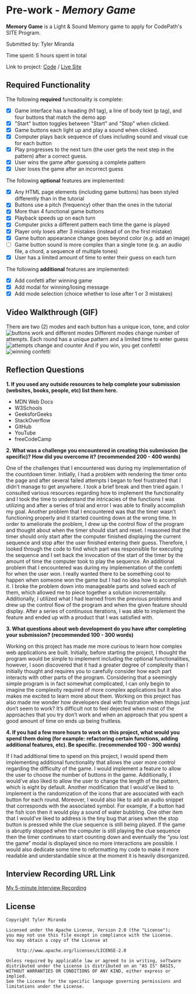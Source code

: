 # Pre-work - *Memory Game*

**Memory Game** is a Light & Sound Memory game to apply for CodePath's SITE Program. 

Submitted by: Tyler Miranda

Time spent: 5 hours spent in total

Link to project: [Code](https://glitch.com/edit/#!/cuddly-tinted-morning) / [Live Site](https://cuddly-tinted-morning.glitch.me)

## Required Functionality

The following **required** functionality is complete:

* [x] Game interface has a heading (h1 tag), a line of body text (p tag), and four buttons that match the demo app
* [x] "Start" button toggles between "Start" and "Stop" when clicked. 
* [x] Game buttons each light up and play a sound when clicked. 
* [x] Computer plays back sequence of clues including sound and visual cue for each button
* [x] Play progresses to the next turn (the user gets the next step in the pattern) after a correct guess. 
* [x] User wins the game after guessing a complete pattern
* [x] User loses the game after an incorrect guess

The following **optional** features are implemented:

* [x] Any HTML page elements (including game buttons) has been styled differently than in the tutorial
* [x] Buttons use a pitch (frequency) other than the ones in the tutorial
* [x] More than 4 functional game buttons
* [x] Playback speeds up on each turn
* [x] Computer picks a different pattern each time the game is played
* [x] Player only loses after 3 mistakes (instead of on the first mistake)
* [x] Game button appearance change goes beyond color (e.g. add an image)
* [ ] Game button sound is more complex than a single tone (e.g. an audio file, a chord, a sequence of multiple tones)
* [x] User has a limited amount of time to enter their guess on each turn

The following **additional** features are implemented:

- [x] Add confetti after winning game
- [x] Add modal for winning/losing message
- [x] Add mode selection (choice whether to lose after 1 or 3 mistakes)

## Video Walkthrough (GIF)

There are two (2) modes and each button has a unique icon, tone, and color
![buttons work and different modes](https://github.com/TylerM2230/simple-memory-game/blob/main/featuresOne.gif) 
Different modes change number of attempts. Each round has a unique pattern and a limited time to enter guess
![attempts change and counter](https://github.com/TylerM2230/simple-memory-game/blob/main/featuresTwo.gif)
And if you win, you get confetti!
![winning confetti](https://github.com/TylerM2230/simple-memory-game/blob/main/confetti.gif)  

## Reflection Questions
<strong> 1. If you used any outside resources to help complete your submission (websites, books, people, etc) list them here.</strong>
<ul>
    <li>MDN Web Docs</li>
    <li>W3Schools</li>
    <li>GeeksforGeeks</li>
    <li>StackOverflow</li>
    <li>GitHub</li>
    <li>YouTube</li>
    <li>freeCodeCamp</li>
 </ul>
 
<strong> 2. What was a challenge you encountered in creating this submission (be specific)? How did you overcome it? (recommended 200 - 400 words) </strong>
&nbsp;&nbsp;&nbsp;&nbsp;<p>One of the challenges that I encountered was during my implementation of the countdown timer. Initially, I had a problem with rendering the timer onto the page and after several failed attempts I began to feel frustrated that I didn’t manage to get anywhere. I took a brief break and then tried again. I consulted various resources regarding how to implement the functionality and I took the time to understand the intricacies of the functions I was utilizing and after a series of trial and error I was able to finally accomplish my goal. Another problem that I encountered was that the timer wasn’t functioning properly and it started counting down at the wrong time. In order to ameliorate the problem, I drew up the control flow of the program and thought about when the timer should start and reset. I reasoned that the timer should only start after the computer finished displaying the current sequence and stop after the user finished entering their guess. Therefore, I looked through the code to find which part was responsible for executing the sequence and I set back the invocation of the start of the timer by the amount of time the computer took to play the sequence. An additional problem that I encountered was during my implementation of the confetti for when the user won. I really wanted there to be something cool to happen when someone won the game but I had no idea how to accomplish it. I broke the problem down into manageable parts and solved each of them, which allowed me to piece together a solution incrementally. Additionally, I utilized what I had learned from the previous problems and drew up the control flow of the program and when the given feature should display. After a series of continuous iterations, I was able to implement the feature and ended up with a product that I was satisfied with.</p>

<strong> 3. What questions about web development do you have after completing your submission? (recommended 100 - 300 words) </strong> 
&nbsp;&nbsp;&nbsp;&nbsp;<p>Working on this project has made me more curious to learn how complex web applications are built. Initially, before starting the project, I thought the program would be simple to implement including the optional functionalities, however, I soon discovered that it had a greater degree of complexity than I initially thought and requires you to carefully consider how each part interacts with other parts of the program. Considering that a seemingly simple program is in fact somewhat complicated, I can only begin to imagine the complexity required of more complex applications but it also makes me excited to learn more about them. Working on this project has also made me wonder how developers deal with frustration when things just don’t seem to work? It’s difficult not to feel dejected when most of the approaches that you try don’t work and when an approach that you spent a good amount of time on ends up being fruitless.</p>

<strong> 4. If you had a few more hours to work on this project, what would you spend them doing (for example: refactoring certain functions, adding additional features, etc). Be specific. (recommended 100 - 300 words)</strong>
&nbsp;&nbsp;&nbsp;&nbsp;<p>If I had additional time to spend on this project, I would spend them implementing additional functionality that allows the user more control regarding the difficulty of the game. I would implement a feature to allow the user to choose the number of buttons in the game. Additionally, I would’ve also liked to allow the user to change the length of the pattern, which is eight by default. Another modification that I would’ve liked to implement is the randomization of the icons that are associated with each button for each round. Moreover, I would also like to add an audio snippet that corresponds with the associated symbol. For example, if a button had the fish icon then it would play a sound of water bubbling. One other item that I would’ve liked to address is the tiny bug that arises when the stop button is pressed while the clue sequence is still being played. If the game is abruptly stopped when the computer is still playing the clue sequence then the timer continues to start counting down and eventually the “you lost the game” modal is displayed since no more interactions are possible. I would also dedicate some time to reformatting my code to make it more readable and understandable since at the moment it is heavily disorganized.</p>



## Interview Recording URL Link

[My 5-minute Interview Recording](your-link-here)


## License

    Copyright Tyler Miranda

    Licensed under the Apache License, Version 2.0 (the "License");
    you may not use this file except in compliance with the License.
    You may obtain a copy of the License at

        http://www.apache.org/licenses/LICENSE-2.0

    Unless required by applicable law or agreed to in writing, software
    distributed under the License is distributed on an "AS IS" BASIS,
    WITHOUT WARRANTIES OR CONDITIONS OF ANY KIND, either express or implied.
    See the License for the specific language governing permissions and
    limitations under the License.
